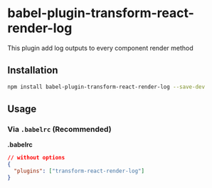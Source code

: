 # babel-plugin-transform-react-render-log

This plugin add log outputs to every component render method

## Installation

```sh
npm install babel-plugin-transform-react-render-log --save-dev
```

## Usage

### Via `.babelrc` (Recommended)

**.babelrc**

```json
// without options
{
  "plugins": ["transform-react-render-log"]
}
```
